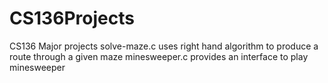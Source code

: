 # CS136Projects
CS136 Major projects
solve-maze.c uses right hand algorithm to produce a route through a given maze
minesweeper.c provides an interface to play minesweeper
